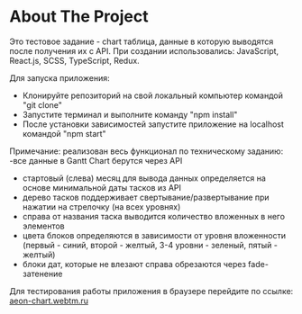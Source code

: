 
<h1>About The Project</h1>

Это тестовое задание - chart таблица, данные в которую выводятся после получения их с API.
При создании использовались: JavaScript, React.js, SCSS, TypeScript, Redux.

Для запуска приложения:
* Клонируйте репозиторий на свой локальный компьютер командой "git clone"
* Запустите терминал и выполните команду "npm install"
* После установки зависимостей запустите приложение на localhost командой "npm start"

Примечание: реализован весь функционал по техническому заданию:
-все данные в Gantt Chart берутся через API
- стартовый (слева) месяц для вывода данных определяется на основе минимальной даты тасков из API
- дерево тасков поддерживает свертывание/развертывание при нажатии на стрелочку (на всех уровнях)
- справа от названия таска выводится количество вложенных в него элементов
- цвета блоков определяются в зависимости от уровня вложенности (первый - синий, второй - желтый, 3-4 уровни - зеленый, пятый - желтый)
- блоки дат, которые не влезают справа обрезаются через fade-затенение

Для тестирования работы приложения в браузере перейдите по ссылке: <a href='http://aeon-chart.webtm.ru'>aeon-chart.webtm.ru<a>
